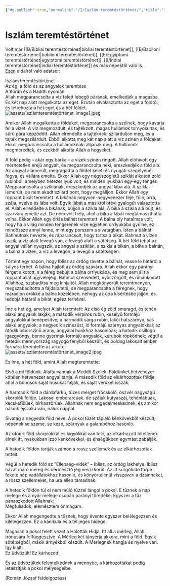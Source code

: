 ```yaml
---
{"dg-publish":true,"permalink":"/I/Iszlám teremtéstörténet/","title":"Iszlám teremtéstörténet","created":"2024-05-03T12:13","updated":"2024-05-06T03:12"}
---
```



# Iszlám teremtéstörténet

Volt már [[B/Bibliai teremtéstörténet\|bibliai teremtéstörténet]], [[B/Babiloni teremtéstörténet\|babiloni teremtéstörténet]], [[E/Egyiptomi teremtéstörténet\|egyiptomi teremtéstörténet]], [[I/Indiai teremtéstörténet\|indiai teremtéstörténet]] és más népektől való is.  
[Ezen](https://sites.google.com/site/okoriidovonal/teremtestoertenetek/iszlam-teremtestoertenet) oldalról való adatsor:  

Iszlám teremtéstörténet  
Az ég, a föld és az angyalok teremtése  
A Korán és a Hadíth nyomán  
Allah megparancsolta a víz felett lebegő párának, emelkedjék a magasba. És két nap alatt megalkotta az eget. Ezután elválasztotta az eget a földtől, és létrehozta a hét eget és a hét földet.  
![assets/Iszlámteremtéstörténet_image1.jpeg](/img/user/I/assets/Iszl%C3%A1mteremt%C3%A9st%C3%B6rt%C3%A9net_image1.jpeg)  

Amikor Allah megalkotta a földeket, megparancsolta a szélnek, hogy kavarja fel a vizet. A víz megmozdult, és tajtékzott, magas hullámok tornyosultak, és sűrű pára képződött. Allah elrendelte a tajtéknak: szilárduljon meg, és a tajték megszilárdult. Ebből alkotta meg két nap alatt a víz színén a földeket. Ekkor megparancsolta a hullámoknak: álljanak meg. A hullámok megmeredtek, és ezekből alkotta Allah a hegyeket.  

A föld pedig – akár egy bárka – a vizek színén ringott. Allah előhívott egy mérhetetlen erejű angyalt, és megparancsolta neki, ereszkedjék a föld alá. Az angyal alámerült, megragadta a földet keleti és nyugati szegélyénél fogva, és vállára emelte. Ekkor Allah egy négyszögletű sziklát alkotott zöld rubinból, amelyben hétezer lyuk volt, és minden lyukban egy-egy tenger. Megparancsolta a sziklának, ereszkedjék az angyal lába alá. A szikla lemerült, de nem akadt szilárd pont, hogy megálljon. Ekkor Allah egy roppant bikát teremtett. A bikának negyven-negyvenezer feje, füle, orra, szája, nyelve és lába volt. Egyik lábát a másiktól ötévi gyalogút választotta el. Allah elrendelte a bikának, bújjon a szikla alá. A bika a szikla alá bújt, és szarvára emelte azt. De nem volt hely, ahol a bika a lábát megtámaszthatta volna. Ekkor Allah egy óriás bálnát teremtett. A bálna oly hatalmas volt, hogy ha a világ minden tengerének vize egyetlen orrlyukába gyűlne, ez mindössze annyi lenne, mint egy porszem a sivatagban. Isten a bálnát Bahmutnak nevezte, és ráparancsolt, hogy tartsa a bikát. Bahmut a vízen úszik, a víz alatt levegő van, a levegő alatt a sötétség. A hét föld tehát az angyal vállán nyugszik, az angyal a sziklán, a szikla a bikán, a bika a bálnán, a bálna a vízen, a víz a levegőn, a levegő a sötétségen.  

Történt egy napon, hogy Iblísz az ördög rávette a bálnát, vesse le hátáról a súlyos terhet. A bálna hajlott az ördög szavára. Allah ekkor egy parányi férget alkotott, s a féreg bebújt a bálna orrlyukába, és meg sem állt a roppant állat agyvelejéig. Bahmut szenvedett, nyöszörgött, és rimánkodott Allahhoz, szabadítsa meg kínjaitól. Allah megkönyörült teremtményén, megszabadította a fájdalomtól, de megparancsolta a féregnek, hogy maradjon örökké a bálna közelében, nehogy az újra kísértésbe jöjjön, és ledobja hátáról a bikát, egész terhével.  

Íme a hét ég, amelyet Allah teremtett: Az első ég zöld smaragd, és tehén alakú angyalok lakják; a második vérpiros rubin, keselyű formájú angyalokkal benépesítve; a harmadik sárga rubin, lakói hatszárnyú, sas alakú angyalok; a negyedik színezüst, ló formájú szárnyas angyalokkal; az ötödik bíborszínű arany, angyalai hurikhoz hasonlóak; a hatodik csillogó igazgyöngy, benne gyermek formájú angyalok, kerubok röpködnek; végül a hetedik mennyország ragyogó fényből készült, és boldog lakosait ember formára teremtette az alkotó.  
![assets/Iszlámteremtéstörténet_image2.jpeg](/img/user/I/assets/Iszl%C3%A1mteremt%C3%A9st%C3%B6rt%C3%A9net_image2.jpeg)  

És íme, a hét föld, amint Allah megteremtette:  

Első a mi földünk. Alatta vannak a Meddő Szelek. Földünket hetvenezer kötélen hetvenezer angyal tartja. A második föld az elkárhozottak földje, ahol a bűnösök saját húsukat falják, és saját vérüket isszák.  

A harmadik föld a dárdafarkú, tüzes mérget fröcskölő, öszvér nagyságú skorpiók földje. Lakosai emberarcúak, de szájuk kutyaszáj, tehénlábúak, kecskefülűek, birkaszőrűek. Allahnak nem engedelmeskednek, és amikor nálunk éjszaka van, náluk nappal.  

Sivatag a negyedik föld neve. A pokol tüzét tápláló kénkövekből készült; népének se szeme, se keze, szárnyuk a galambéhoz hasonló.  

Az ötödik föld skorpiókkal és kígyókkal van tele, az elkárhozott hitetlenek élnek itt, nyakukban izzó kénkövekkel, és éhségükben egymást zabálják.  

A hatodik földön tartják számon a rossz szellemek és az elkárhozottak tetteit.  

Végül a hetedik föld az "Ellenség-vidék" – Iblísz, az ördög lakhelye. Iblísz házát maró méreg és dermesztő jég veszi körül. Az itt sürgölődő törpe fekete nép vadállatokhoz hasonló, és könyörtelenül visszaveri a dzsinneket, a rossz szellemeket, ha ura ellen támadnak.  

A hetedik földön túl el nem múló tűzzel lángol a pokol. E tűznek a nap melege és a nyár melege csupán parányi töredéke. Egyszer a tűz panaszkodott Allahnak:  
Megfulladok, elemésztem önmagam.  

Ekkor Allah megengedte a tűznek, hogy évente egyszer belélegezzen és kilélegezzen. Ez a kánikula és a tél jeges hidege.  

Magasan a pokol felett vezet a Halottak Hídja. Itt áll a mérleg, Allah trónusára felfüggesztve. A Mérleg két tányérja akkora, mint a föld. Egyik sötétségből, másik árnyékból készült. A Mérlegnek hangja és nyelve van. Így kiált:  
Ez üdvözült! Ez kárhozott!  

És az üdvözültek felemelkednek a mennybe, a kárhozottakat pedig letaszítják a pokol mélységeibe.  

(Román József feldolgozása)  